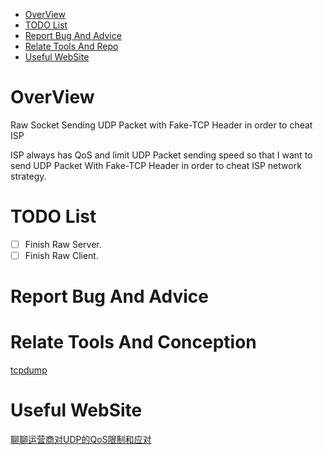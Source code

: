 - [OverView](#overview)
- [TODO List](#todo-list)
- [Report Bug And Advice](#report-bug-and-advice)
- [Relate Tools And Repo](#relate-tools-and-repo)
- [Useful WebSite](#useful-website)

# OverView
Raw Socket Sending UDP Packet with Fake-TCP Header in order to cheat ISP

ISP always has QoS and limit UDP Packet sending speed so that I want to send UDP Packet With Fake-TCP Header in order to cheat ISP network strategy.

# TODO List
- [ ] Finish Raw Server.
- [ ] Finish Raw Client.

# Report Bug And Advice

# Relate Tools And Conception
[tcpdump](https://www.tcpdump.org/)

# Useful WebSite
[聊聊运营商对UDP的QoS限制和应对](https://blog.csdn.net/dog250/article/details/113706995)

